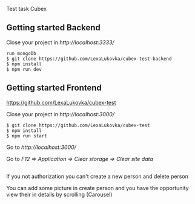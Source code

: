 Test task Cubex

## Getting started Backend
Close your project in *http://localhost:3333/*

    run mongoDb
    $ git clone https://github.com/LexaLukovka/cubex-test-backend
    $ npm install
    $ npm run dev
    
## Getting started Frontend
https://github.com/LexaLukovka/cubex-test

Close your project in *http://localhost:3000/*

    $ git clone https://github.com/LexaLukovka/cubex-test
    $ npm install
    $ npm run start

Go to *http://localhost:3000/*

Go to *F12 => Application => Clear storage => Clear site data*


##
If you not authorization you can't create a new person and delete person

You can add some picture in create person and you have the opportunity view their in details 
by scrolling (Carousel) 
